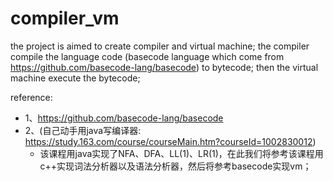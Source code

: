 # compiler_vm
the project is aimed to create compiler and virtual machine;
the compiler compile the language code (basecode language which come from https://github.com/basecode-lang/basecode) to bytecode;
then the virtual machine execute the bytecode;

reference:
- 1、https://github.com/basecode-lang/basecode
- 2、(自己动手用java写编译器: https://study.163.com/course/courseMain.htm?courseId=1002830012)
  - 该课程用java实现了NFA、DFA、LL(1)、LR(1)，在此我们将参考该课程用c++实现词法分析器以及语法分析器，然后将参考basecode实现vm；
